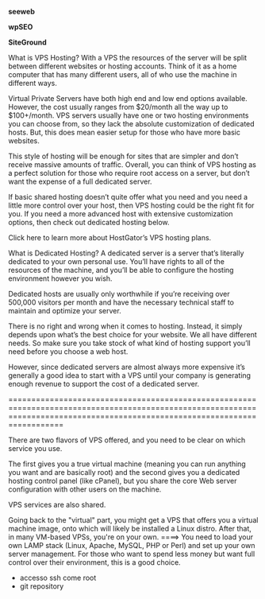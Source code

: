**seeweb**


**wpSEO**


**SiteGround**



What is VPS Hosting?
With a VPS the resources of the server will be split between different websites or hosting accounts. Think of it as a home computer that has many different users, all of who use the machine in different ways.

Virtual Private Servers have both high end and low end options available. However, the cost usually ranges from $20/month all the way up to $100+/month. VPS servers usually have one or two hosting environments you can choose from, so they lack the absolute customization of dedicated hosts. But, this does mean easier setup for those who have more basic websites.

This style of hosting will be enough for sites that are simpler and don’t receive massive amounts of traffic. Overall, you can think of VPS hosting as a perfect solution for those who require root access on a server, but don’t want the expense of a full dedicated server.

If basic shared hosting doesn’t quite offer what you need and you need a little more control over your host, then VPS hosting could be the right fit for you. If you need a more advanced host with extensive customization options, then check out dedicated hosting below.

Click here to learn more about HostGator’s VPS hosting plans.

 

What is Dedicated Hosting?
A dedicated server is a server that’s literally dedicated to your own personal use. You’ll have rights to all of the resources of the machine, and you’ll be able to configure the hosting environment however you wish.

Dedicated hosts are usually only worthwhile if you’re receiving over 500,000 visitors per month and have the necessary technical staff to maintain and optimize your server.

There is no right and wrong when it comes to hosting. Instead, it simply depends upon what’s the best choice for your website. We all have different needs. So make sure you take stock of what kind of hosting support you’ll need before you choose a web host.

However, since dedicated servers are almost always more expensive it’s generally a good idea to start with a VPS until your company is generating enough revenue to support the cost of a dedicated server.

==============================================================================================================================================================================

There are two flavors of VPS offered, and you need to be clear on which service you use. 

The first gives you a true virtual machine (meaning you can run anything you want and are basically root) and 
the second gives you a dedicated hosting control panel (like cPanel), but you share the core Web server configuration with other users on the machine.

VPS services are also shared. 

Going back to the "virtual" part, you might get a VPS that offers you a virtual machine image, onto which will likely be installed a Linux distro. 
After that, in many VM-based VPSs, you're on your own. ====> You need to load your own LAMP stack (Linux, Apache, MySQL, PHP or Perl) and set up your own server management. For those who want to spend less money but want full control over their environment, this is a good choice.











- accesso ssh come root
- git repository
